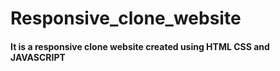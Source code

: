 # Responsive_clone_website
#### It is a responsive clone website created using HTML CSS and JAVASCRIPT


